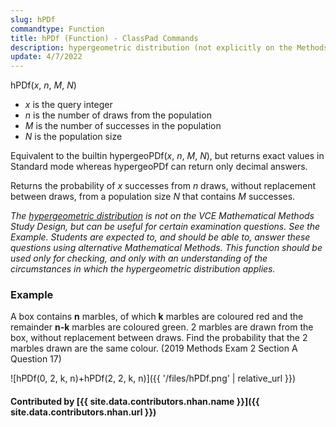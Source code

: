 ```yaml
---
slug: hPDf
commandtype: Function
title: hPDf (Function) - ClassPad Commands
description: hypergeometric distribution (not explicitly on the Methods Study Design, but useful for certain examination questions)
update: 4/7/2022
---
```


hPDf(*x*, *n*, *M*, *N*)
- *x* is the query integer
- *n* is the number of draws from the population
- *M* is the number of successes in the population
- *N* is the population size

Equivalent to the builtin hypergeoPDf(*x*, *n*, *M*, *N*), but returns exact values in Standard mode whereas hypergeoPDf can return only decimal answers.

Returns the probability of *x* successes from *n* draws, without replacement between draws, from a population size *N* that contains *M* successes.

*The [hypergeometric distribution](https://en.wikipedia.org/wiki/Hypergeometric_distribution) is not on the VCE Mathematical Methods Study Design, but can be useful for certain examination questions. See the Example. Students are expected to, and should be able to, answer these questions using alternative Mathematical Methods. This function should be used only for checking, and only with an understanding of the circumstances in which the hypergeometric distribution applies.*

### Example

A box contains **n** marbles, of which **k** marbles are coloured red and the remainder **n-k** marbles are coloured green. 2 marbles are drawn from the box, without replacement between draws. Find the probability that the 2 marbles drawn are the same colour. (2019 Methods Exam 2 Section A Question 17)

![hPDf(0, 2, k, n)+hPDf(2, 2, k, n)]({{ '/files/hPDf.png' | relative_url }})

#### Contributed by [{{ site.data.contributors.nhan.name }}]({{ site.data.contributors.nhan.url }})